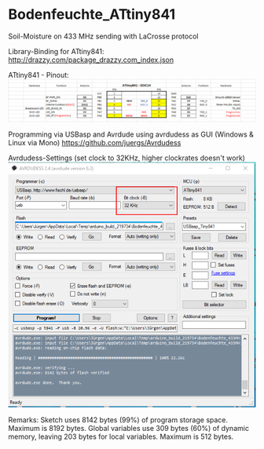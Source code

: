 # Bodenfeuchte_ATtiny841
Soil-Moisture on 433 MHz sending with LaCrosse protocol

Library-Binding for ATtiny841:
http://drazzy.com/package_drazzy.com_index.json

ATtiny841 - Pinout:  
![ATtiny841 - Pinout](./Bodenfeuchte_ATtiny841_Pinout.png)

Programming via USBasp and Avrdude using avrdudess as GUI (Windows & Linux via Mono) 
https://github.com/juergs/Avrdudess

Avrdudess-Settings (set clock to 32KHz, higher clockrates doesn't work) 
![avrdudess](./ATtiny841_avrdudess_settings.png)

Remarks:
Sketch uses 8142 bytes (99%) of program storage space. Maximum is 8192 bytes.
Global variables use 309 bytes (60%) of dynamic memory, leaving 203 bytes for local variables. 
Maximum is 512 bytes.

